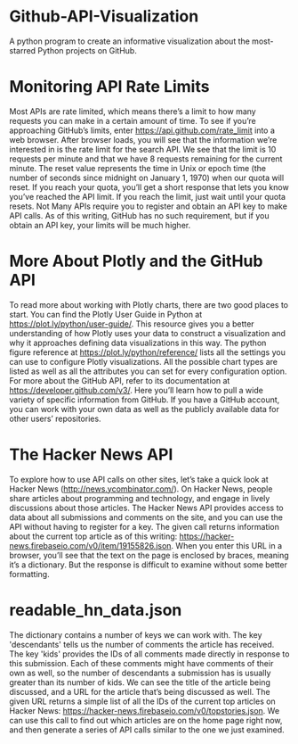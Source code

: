 # Github-API-Visualization
A python program to create an informative visualization about the most-starred Python projects on GitHub.

# Monitoring API Rate Limits
Most APIs are rate limited, which means there’s a limit to how many requests you can make in a certain amount of time. To see if you’re approaching GitHub’s limits, enter https://api.github.com/rate_limit into a web browser. After browser loads, you will see that the information we’re interested in is the rate limit for the search API. We see that the limit is 10 requests per minute and that we have 8 requests remaining for the current minute. The reset value represents the time in Unix or epoch time (the number of seconds since midnight on January 1, 1970) when our quota will reset. If you reach your quota, you’ll get a short response that lets you know you’ve reached the API limit. If you reach the limit, just wait until your quota resets. Not Many APIs require you to register and obtain an API key to make API calls. As of this writing, GitHub has no such requirement, but if you obtain an API key, your limits will be much higher.

# More About Plotly and the GitHub API
To read more about working with Plotly charts, there are two good places to start. You can find the Plotly User Guide in Python at https://plot.ly/python/user-guide/. This resource gives you a better understanding of how Plotly uses your data to construct a visualization and why it approaches defining data visualizations in this way.
The python figure reference at https://plot.ly/python/reference/ lists all the settings you can use to configure Plotly visualizations. All the possible chart types are listed as well as all the attributes you can set for every configuration option. For more about the GitHub API, refer to its documentation at https://developer.github.com/v3/. Here you’ll learn how to pull a wide variety of specific information from GitHub. If you have a GitHub account, you can work with your own data as well as the publicly available data for other users’ repositories.

# The Hacker News API
To explore how to use API calls on other sites, let’s take a quick look at Hacker News (http://news.ycombinator.com/). On Hacker News, people share
articles about programming and technology, and engage in lively discussions about those articles. The Hacker News API provides access to data about all submissions and comments on the site, and you can use the API without having to register for a key. The given call returns information about the current top article as of this writing: https://hacker-news.firebaseio.com/v0/item/19155826.json. When you enter this URL in a browser, you’ll see that the text on the page is enclosed by braces, meaning it’s a dictionary. But the response is difficult to examine without some better formatting.

# readable_hn_data.json
The dictionary contains a number of keys we can work with. The key 'descendants' tells us the number of comments the article has received. The key 'kids' provides the IDs of all comments made directly in response to this submission. Each of these comments might have comments of their own as
well, so the number of descendants a submission has is usually greater than its number of kids. We can see the title of the article being discussed, and a URL for the article that’s being discussed as well. The given URL returns a simple list of all the IDs of the current top
articles on Hacker News: https://hacker-news.firebaseio.com/v0/topstories.json. We can use this call to find out which articles are on the home page right now, and then generate a series of API calls similar to the one we just examined.